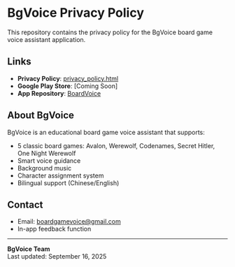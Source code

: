 # BgVoice Privacy Policy

This repository contains the privacy policy for the BgVoice board game voice assistant application.

## Links

- **Privacy Policy**: [privacy_policy.html](https://fancy-bgvoice.github.io/bgvoice-privacy/privacy_policy.html)
- **Google Play Store**: [Coming Soon]
- **App Repository**: [BoardVoice](https://github.com/fancy-bgvoice/BoardVoice)

## About BgVoice

BgVoice is an educational board game voice assistant that supports:
- 5 classic board games: Avalon, Werewolf, Codenames, Secret Hitler, One Night Werewolf
- Smart voice guidance
- Background music
- Character assignment system
- Bilingual support (Chinese/English)

## Contact

- Email: boardgamevoice@gmail.com
- In-app feedback function

---

**BgVoice Team**  
Last updated: September 16, 2025
